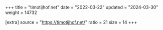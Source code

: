 +++
title = "timotijhof.net"
date = "2022-03-22"
updated = "2024-03-30"
weight = 14732

[extra]
source = "https://timotijhof.net/"
ratio = 21
size = 14
+++
